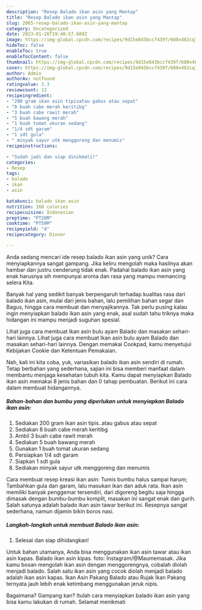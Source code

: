 ```yaml
---
description: "Resep Balado ikan asin yang Mantap"
title: "Resep Balado ikan asin yang Mantap"
slug: 2065-resep-balado-ikan-asin-yang-mantap
category: Uncategorized
date: 2023-01-26T19:48:57.609Z
image: https://img-global.cpcdn.com/recipes/9d15e843bccf439f/680x482cq70/balado-ikan-asin-foto-resep-utama.jpg
hideToc: false
enableToc: true
enableTocContent: false
thumbnail: https://img-global.cpcdn.com/recipes/9d15e843bccf439f/680x482cq70/balado-ikan-asin-foto-resep-utama.jpg
cover: https://img-global.cpcdn.com/recipes/9d15e843bccf439f/680x482cq70/balado-ikan-asin-foto-resep-utama.jpg
author: Admin
authorAv: notfound
ratingvalue: 3.3
reviewcount: 12
recipeingredient:
- "200 gram ikan asin tipisatau gabus atau sepat"
- "8 buah cabe merah keritibg"
- "3 buah cabe rawit merah"
- "5 buah bawang merah"
- "1 buah tomat ukuran sedang"
- "1/4 sdt garam"
- "1 sdt gula"
- " minyak sayur utk menggoreng dan menumis"
recipeinstructions:

- "Sudah jadi dan siap dinikmati!"
categories:
- Resep
tags:
- balado
- ikan
- asin

katakunci: balado ikan asin 
nutrition: 168 calories
recipecuisine: Indonesian
preptime: "PT20M"
cooktime: "PT59M"
recipeyield: "4"
recipecategory: Dinner

---
```





Anda sedang mencari ide resep balado ikan asin yang unik? Cara menyiapkannya sangat gampang. Jika keliru mengolah maka hasilnya akan hambar dan justru cenderung tidak enak. Padahal balado ikan asin yang enak harusnya sih mempunyai aroma dan rasa yang mampu memancing selera Kita.





Banyak hal yang sedikit banyak berpengaruh terhadap kualitas rasa dari balado ikan asin, mulai dari jenis bahan, lalu pemilihan bahan segar dan Bagus, hingga cara membuat dan menyajikannya. Tak perlu pusing kalau ingin menyiapkan balado ikan asin yang enak,      asal sudah tahu triknya maka hidangan ini mampu menjadi suguhan spesial.














Lihat juga cara membuat Ikan asin bulu ayam Balado dan masakan sehari-hari lainnya. Lihat juga cara membuat Ikan asin bulu ayam Balado dan masakan sehari-hari lainnya. Dengan memakai Cookpad, kamu menyetujui Kebijakan Cookie dan Ketentuan Pemakaian.






Nah, kali ini kita coba, yuk, variasikan balado ikan asin sendiri di rumah. Tetap berbahan yang sederhana, sajian ini bisa memberi manfaat dalam membantu menjaga kesehatan tubuh kita. Kamu dapat menyiapkan Balado ikan asin memakai 8 jenis bahan dan 0 tahap pembuatan. Berikut ini cara dalam membuat hidangannya.

<!--inarticleads1-->

##### Bahan-bahan dan bumbu yang diperlukan untuk menyiapkan Balado ikan asin:

1. Sediakan 200 gram ikan asin tipis..atau gabus atau sepat
1. Sediakan 8 buah cabe merah keritibg
1. Ambil 3 buah cabe rawit merah
1. Sediakan 5 buah bawang merah
1. Gunakan 1 buah tomat ukuran sedang
1. Persiapkan 1/4 sdt garam
1. Siapkan 1 sdt gula
1. Sediakan  minyak sayur utk menggoreng dan menumis


Cara membuat resep kreasi ikan asin: Tumis bumbu halus sampai harum; Tambahkan gula dan garam, lalu masukan ikan dan aduk rata. Ikan asin memiliki banyak penggemar tersendiri, dari digoreng begitu saja hingga dimasak dengan bumbu-bumbu komplit, masakan ini sangat enak dan gurih. Salah satunya adalah balado ikan asin tawar berikut ini. Resepnya sangat sederhana, namun dijamin bikin boros nasi. 

<!--inarticleads2-->

##### Langkah-langkah untuk membuat Balado ikan asin:


1. Selesai dan siap dihidangkan!

Untuk bahan utamanya, Anda bisa menggunakan ikan asin tawar atau ikan asin kapas. Balado ikan asin kipas. foto: Instagram/@Maumemasak. Jika kamu bosan mengolah ikan asin dengan menggorengnya, cobalah diolah menjadi balado. Salah satu ikan asin yang cocok diolah menjadi balado adalah ikan asin kapas. Ikan Asin Pakang Balado atau Rujak Ikan Pakang ternyata jauh lebih enak ketimbang menggunakan jeruk nipis. 

Bagaimana? Gampang kan? Itulah cara menyiapkan balado ikan asin yang bisa kamu lakukan di rumah. Selamat menikmati
